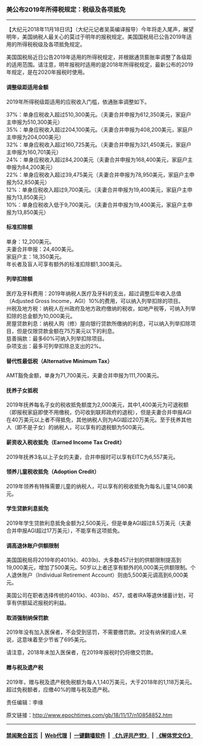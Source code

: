### 美公布2019年所得税规定：税级及各项抵免
------------------------

<p>
 【大纪元2018年11月18日讯】（大纪元记者吴英编译报导）今年将走入尾声，展望明年，美国纳税人最关心的莫过于明年的报税规定。美国国税局已公告2019年适用的所得税税级及各项抵免规定。
</p>
<p>
 美国国税局近日公告2019年适用的所得税规定，并根据通货膨胀率调整了各级距的适用范围。请注意，明年报税时适用的是2018年所得税规定，最新公布的2019年规定，是在2020年报税时使用。
</p>
<h4>
 调整级距适用金额
</h4>
<p>
 2019年所得税级距适用的应税收入门槛，依通胀率调整如下。
</p>
<p>
 37%：单身应税收入超过510,300美元。（夫妻合并申报为612,350美元，家庭户主申报为510,300美元）
 <br/>
 35%：单身应税收入超过204,100美元。（夫妻合并申报为408,200美元，家庭户主申报为204,000美元）
 <br/>
 32%：单身应税收入超过160,725美元。（夫妻合并申报为321,450美元，家庭户主申报为160,701美元）
 <br/>
 24%：单身应税收入超过84,200美元（夫妻合并申报为168,400美元，家庭户主申报为84,200美元）
 <br/>
 22%：单身应税收入超过39,475美元（夫妻合并申报为78,950美元，家庭户主申报为52,850美元）
 <br/>
 12%：单身应税收入超过9,700美元。（夫妻合并申报为19,400美元，家庭户主申报为13,850美元）
 <br/>
 10%：单身应税收入低于9,700美元。（夫妻合并申报为19,400美元，家庭户主申报为13,850美元）
</p>
<h4>
 标准扣除额
</h4>
<p>
 单身：12,200美元。
 <br/>
 夫妻合并申报：24,400美元。
 <br/>
 家庭户主：18,350美元。
 <br/>
 年长者及盲人可享有额外的标准扣除额1,300美元。
</p>
<h4>
 列举扣除额
</h4>
<p>
 医疗及牙科费用：2019年纳税人医疗及牙科的支出，超过调整后年收入总值（Adjusted Gross Income，AGI）10%的费用，可以纳入列举扣除的项目。
 <br/>
 州税及地方税：纳税人在州政府及地方政府缴纳的税收，如地产税等，可纳入列举扣除的总金额为10,000美元。
 <br/>
 房屋贷款利息：纳税人购（修）屋向银行贷款所缴纳的利息，可以纳入列举扣除项目，但是仅限贷款金额在75万美元以下的利息。
 <br/>
 慈善捐款：最多60%可纳入列举扣除项目。
 <br/>
 杂项支出：最多可列举扣除总支出的2%。
</p>
<h4>
 替代性最低税（Alternative Minimum Tax）
</h4>
<p>
 AMT豁免金额，单身为71,700美元，夫妻合并申报为111,700美元。
</p>
<h4>
 抚养子女抵税
</h4>
<p>
 2019年抚养每名子女的税收抵免额度为2,000美元，其中1,400美元为可退税额（即报税家庭即使不用缴税，仍可收到联邦政府的退税），但是夫妻合并申报AGI在40万美元以上者不得抵免，其他纳税人则为AGI超过20万美元。至于抚养其他人（即不是子女）的纳税人，可以享有的退税额为500美元。
</p>
<h4>
 薪资收入税收抵免（Earned Income Tax Credit）
</h4>
<p>
 2019年抚养3名以上子女的夫妻，合并申报时可以享有EITC为6,557美元。
</p>
<h4>
 领养儿童税收抵免（Adoption Credit）
</h4>
<p>
 2019年领养有特殊需要儿童的纳税人，可以享有的税收抵免为每名儿童14,080美元。
</p>
<h4>
 学生贷款利息抵免
</h4>
<p>
 2019年学生贷款利息抵免金额为2,500美元，但是单身AGI超过8.5万美元（夫妻合并申报AGI超过17万美元），不能享有这项抵免。
</p>
<h4>
 调高退休账户供额限制
</h4>
<p>
 美国国税局将2019年的401(k)、403(b)、大多数457计划的供额限制提高到19,000美元，增加了500美元。50岁以上者还享有额外的6,000美元供额限制。个人退休账户（Individual Retirement Account）则由5,500美元调高到6,000美元。
</p>
<p>
 美国公司在职者选择传统的401(k)、403(b)、457，或者IRA等退休储蓄计划，可享有供额延迟报税的利益。
</p>
<h4>
 取消强制纳保罚款
</h4>
<p>
 2019年没有加入医保者，不会受到惩罚，不需要缴罚款。对没有纳保的成人来说，这意味着至少节省了695美元。
</p>
<p>
 请注意，2018年未加入医保者，在2019年报税时仍将缴交罚款。
</p>
<h4>
 赠与税及遗产税
</h4>
<p>
 2019年，赠与税及遗产税免税额为每人1,140万美元，大于2018年的1,118万美元。超过免税额者，应缴40%的赠与税及遗产税。
</p>
<p>
 责任编辑：李缘
</p>

原文链接：http://www.epochtimes.com/gb/18/11/17/n10858852.htm


------------------------
#### [禁闻聚合首页](https://github.com/gfw-breaker/banned-news/blob/master/README.md) &nbsp;|&nbsp; [Web代理](https://github.com/gfw-breaker/open-proxy/blob/master/README.md) &nbsp;|&nbsp; [一键翻墙软件](https://github.com/gfw-breaker/nogfw/blob/master/README.md) &nbsp;|&nbsp; [《九评共产党》](https://github.com/gfw-breaker/9ping.md/blob/master/README.md#九评之一评共产党是什么) &nbsp;|&nbsp; [《解体党文化》](https://github.com/gfw-breaker/jtdwh.md/blob/master/README.md#绪论)